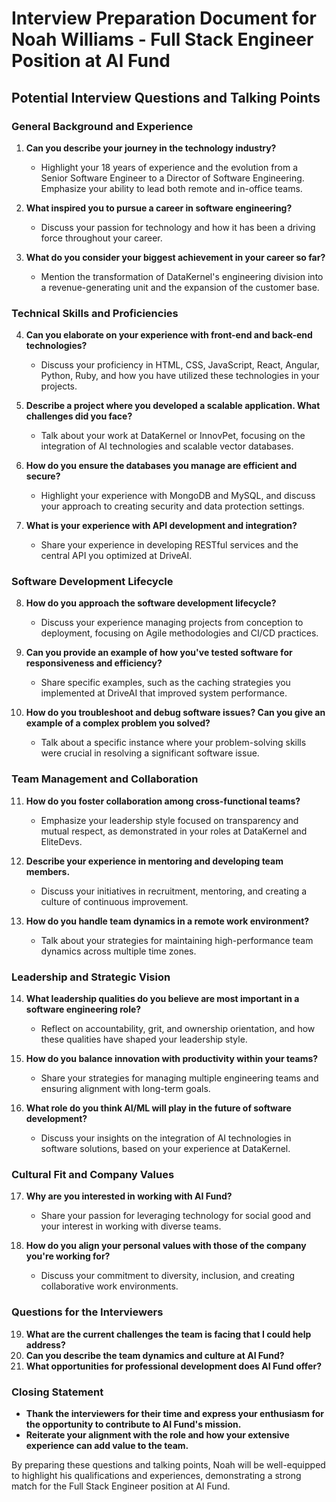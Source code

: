 # Interview Preparation Document for Noah Williams - Full Stack Engineer Position at AI Fund

## Potential Interview Questions and Talking Points

### General Background and Experience
1. **Can you describe your journey in the technology industry?**
   - Highlight your 18 years of experience and the evolution from a Senior Software Engineer to a Director of Software Engineering. Emphasize your ability to lead both remote and in-office teams.

2. **What inspired you to pursue a career in software engineering?**
   - Discuss your passion for technology and how it has been a driving force throughout your career.

3. **What do you consider your biggest achievement in your career so far?**
   - Mention the transformation of DataKernel's engineering division into a revenue-generating unit and the expansion of the customer base.

### Technical Skills and Proficiencies
4. **Can you elaborate on your experience with front-end and back-end technologies?**
   - Discuss your proficiency in HTML, CSS, JavaScript, React, Angular, Python, Ruby, and how you have utilized these technologies in your projects.

5. **Describe a project where you developed a scalable application. What challenges did you face?**
   - Talk about your work at DataKernel or InnovPet, focusing on the integration of AI technologies and scalable vector databases.

6. **How do you ensure the databases you manage are efficient and secure?**
   - Highlight your experience with MongoDB and MySQL, and discuss your approach to creating security and data protection settings.

7. **What is your experience with API development and integration?**
   - Share your experience in developing RESTful services and the central API you optimized at DriveAI.

### Software Development Lifecycle
8. **How do you approach the software development lifecycle?**
   - Discuss your experience managing projects from conception to deployment, focusing on Agile methodologies and CI/CD practices.

9. **Can you provide an example of how you've tested software for responsiveness and efficiency?**
   - Share specific examples, such as the caching strategies you implemented at DriveAI that improved system performance.

10. **How do you troubleshoot and debug software issues? Can you give an example of a complex problem you solved?**
    - Talk about a specific instance where your problem-solving skills were crucial in resolving a significant software issue.

### Team Management and Collaboration
11. **How do you foster collaboration among cross-functional teams?**
    - Emphasize your leadership style focused on transparency and mutual respect, as demonstrated in your roles at DataKernel and EliteDevs.

12. **Describe your experience in mentoring and developing team members.**
    - Discuss your initiatives in recruitment, mentoring, and creating a culture of continuous improvement.

13. **How do you handle team dynamics in a remote work environment?**
    - Talk about your strategies for maintaining high-performance team dynamics across multiple time zones.

### Leadership and Strategic Vision
14. **What leadership qualities do you believe are most important in a software engineering role?**
    - Reflect on accountability, grit, and ownership orientation, and how these qualities have shaped your leadership style.

15. **How do you balance innovation with productivity within your teams?**
    - Share your strategies for managing multiple engineering teams and ensuring alignment with long-term goals.

16. **What role do you think AI/ML will play in the future of software development?**
    - Discuss your insights on the integration of AI technologies in software solutions, based on your experience at DataKernel.

### Cultural Fit and Company Values
17. **Why are you interested in working with AI Fund?**
    - Share your passion for leveraging technology for social good and your interest in working with diverse teams.

18. **How do you align your personal values with those of the company you're working for?**
    - Discuss your commitment to diversity, inclusion, and creating collaborative work environments.

### Questions for the Interviewers
19. **What are the current challenges the team is facing that I could help address?**
20. **Can you describe the team dynamics and culture at AI Fund?**
21. **What opportunities for professional development does AI Fund offer?**

### Closing Statement
- **Thank the interviewers for their time and express your enthusiasm for the opportunity to contribute to AI Fund's mission.**
- **Reiterate your alignment with the role and how your extensive experience can add value to the team.**

By preparing these questions and talking points, Noah will be well-equipped to highlight his qualifications and experiences, demonstrating a strong match for the Full Stack Engineer position at AI Fund.